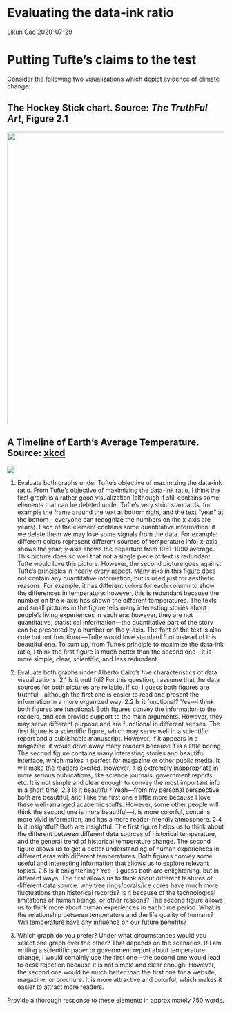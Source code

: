 Evaluating the data-ink ratio
================
Likun Cao
2020-07-29

# Putting Tufte’s claims to the test

Consider the following two visualizations which depict evidence of
climate change:

## The Hockey Stick chart. Source: *The TruthFul Art*, Figure 2.1

<img src="images/hockey-stick-chart.png" width="677" />

## A Timeline of Earth’s Average Temperature. Source: [xkcd](https://xkcd.com/1732/)

![](https://imgs.xkcd.com/comics/earth_temperature_timeline.png)<!-- -->

1.  Evaluate both graphs under Tufte’s objective of maximizing the
    data-ink ratio. From Tufte’s objective of maximizing the data-ink
    ratio, I think the first graph is a rather good visualization
    (although it still contains some elements that can be deleted under
    Tufte’s very strict standards, for example the frame around the text
    at bottom right, and the text “year” at the bottom – everyone can
    recognize the numbers on the x-axis are years). Each of the element
    contains some quantitative information: if we delete them we may
    lose some signals from the data. For example: different colors
    represent different sources of temperature info; x-axis shows the
    year; y-axis shows the departure from 1961-1990 average. This
    picture does so well that not a single piece of text is redundant.
    Tufte would love this picture. However, the second picture goes
    against Tufte’s principles in nearly every aspect. Many inks in this
    figure does not contain any quantitative information, but is used
    just for aesthetic reasons. For example, it has different colors for
    each column to show the differences in temperature: however, this is
    redundant because the number on the x-axis has shown the different
    temperatures. The texts and small pictures in the figure tells many
    interesting stories about people’s living experiences in each era:
    however, they are not quantitative, statistical information—the
    quantitative part of the story can be presented by a number on the
    y-axis. The font of the text is also cute but not functional—Tufte
    would love standard font instead of this beautiful one. To sum up,
    from Tufte’s principle to maximize the data-ink ratio, I think the
    first figure is much better than the second one—it is more simple,
    clear, scientific, and less redundant.

2.  Evaluate both graphs under Alberto Cairo’s five characteristics of
    data visualizations. 2.1 Is it truthful? For this question, I assume
    that the data sources for both pictures are reliable. If so, I guess
    both figures are truthful—although the first one is easier to read
    and present the information in a more organized way. 2.2 Is it
    functional? Yes—I think both figures are functional. Both figures
    convey the information to the readers, and can provide support to
    the main arguments. However, they may serve different purpose and
    are functional in different senses. The first figure is a scientific
    figure, which may serve well in a scientific report and a
    publishable manuscript. However, if it appears in a magazine, it
    would drive away many readers because it is a little boring. The
    second figure contains many interesting stories and beautiful
    interface, which makes it perfect for magazine or other public
    media. It will make the readers excited. However, it is extremely
    inappropriate in more serious publications, like science journals,
    government reports, etc. It is not simple and clear enough to convey
    the most important info in a short time. 2.3 Is it beautiful?
    Yeah—from my personal perspective both are beautiful, and I like
    the first one a little more because I love these well-arranged
    academic stuffs. However, some other people will think the second
    one is more beautiful—it is more colorful, contains more vivid
    information, and has a more reader-friendly atmosphere. 2.4 Is it
    insightful? Both are insightful. The first figure helps us to think
    about the different between different data sources of historical
    temperature, and the general trend of historical temperature change.
    The second figure allows us to get a better understanding of human
    experiences in different eras with different temperatures. Both
    figures convey some useful and interesting information that allows
    us to explore relevant topics. 2.5 Is it enlightening? Yes—I guess
    both are enlightening, but in different ways. The first allows us to
    think about different features of different data source: why tree
    rings/corals/ice cores have much more fluctuations than historical
    records? Is it because of the technological limitations of human
    beings, or other reasons? The second figure allows us to think more
    about human experiences in each time period. What is the
    relationship between temperature and the life quality of humans?
    Will temperature have any influence on our future benefits?

3.  Which graph do you prefer? Under what circumstances would you select
    one graph over the other? That depends on the scenarios. If I am
    writing a scientific paper or government report about temperature
    change, I would certainly use the first one—the second one would
    lead to desk rejection because it is not simple and clear enough.
    However, the second one would be much better than the first one for
    a website, magazine, or brochure. It is more attractive and
    colorful, which makes it easier to attract more readers.

Provide a thorough response to these elements in approximately 750
words.

